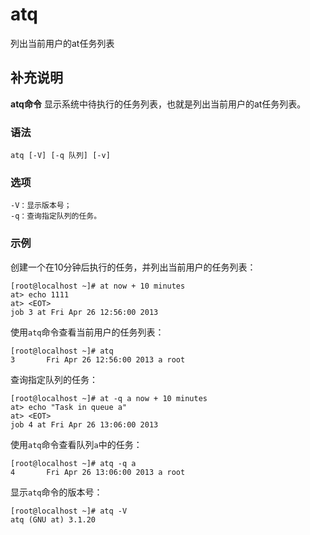 atq
===

列出当前用户的at任务列表

## 补充说明

**atq命令** 显示系统中待执行的任务列表，也就是列出当前用户的at任务列表。

### 语法

```shell
atq [-V] [-q 队列] [-v]
```

### 选项

```shell
-V：显示版本号；
-q：查询指定队列的任务。
```

### 示例

创建一个在10分钟后执行的任务，并列出当前用户的任务列表：

```shell
[root@localhost ~]# at now + 10 minutes
at> echo 1111
at> <EOT>
job 3 at Fri Apr 26 12:56:00 2013
```

使用`atq`命令查看当前用户的任务列表：

```shell
[root@localhost ~]# atq
3       Fri Apr 26 12:56:00 2013 a root
```

查询指定队列的任务：

```shell
[root@localhost ~]# at -q a now + 10 minutes
at> echo "Task in queue a"
at> <EOT>
job 4 at Fri Apr 26 13:06:00 2013
```

使用`atq`命令查看队列`a`中的任务：

```shell
[root@localhost ~]# atq -q a
4       Fri Apr 26 13:06:00 2013 a root
```

显示`atq`命令的版本号：

```shell
[root@localhost ~]# atq -V
atq (GNU at) 3.1.20
```
